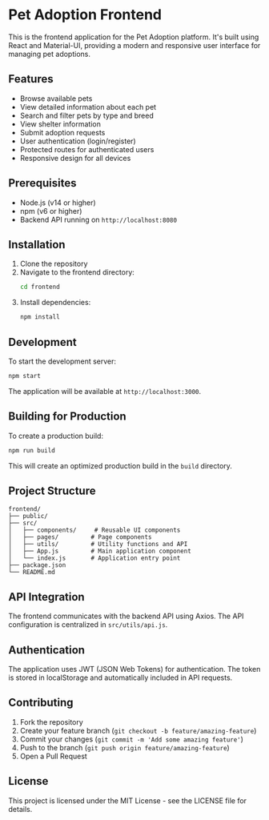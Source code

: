 # Pet Adoption Frontend

This is the frontend application for the Pet Adoption platform. It's built using React and Material-UI, providing a modern and responsive user interface for managing pet adoptions.

## Features

- Browse available pets
- View detailed information about each pet
- Search and filter pets by type and breed
- View shelter information
- Submit adoption requests
- User authentication (login/register)
- Protected routes for authenticated users
- Responsive design for all devices

## Prerequisites

- Node.js (v14 or higher)
- npm (v6 or higher)
- Backend API running on `http://localhost:8080`

## Installation

1. Clone the repository
2. Navigate to the frontend directory:
   ```bash
   cd frontend
   ```
3. Install dependencies:
   ```bash
   npm install
   ```

## Development

To start the development server:

```bash
npm start
```

The application will be available at `http://localhost:3000`.

## Building for Production

To create a production build:

```bash
npm run build
```

This will create an optimized production build in the `build` directory.

## Project Structure

```
frontend/
├── public/
├── src/
│   ├── components/     # Reusable UI components
│   ├── pages/         # Page components
│   ├── utils/         # Utility functions and API
│   ├── App.js         # Main application component
│   └── index.js       # Application entry point
├── package.json
└── README.md
```

## API Integration

The frontend communicates with the backend API using Axios. The API configuration is centralized in `src/utils/api.js`.

## Authentication

The application uses JWT (JSON Web Tokens) for authentication. The token is stored in localStorage and automatically included in API requests.

## Contributing

1. Fork the repository
2. Create your feature branch (`git checkout -b feature/amazing-feature`)
3. Commit your changes (`git commit -m 'Add some amazing feature'`)
4. Push to the branch (`git push origin feature/amazing-feature`)
5. Open a Pull Request

## License

This project is licensed under the MIT License - see the LICENSE file for details. 